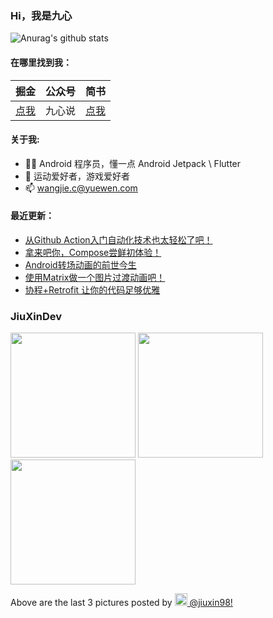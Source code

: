 ### Hi，我是九心

![Anurag's github stats](https://github-readme-stats.vercel.app/api?username=mCyp&show_icons=true&theme=radical)

#### 在哪里找到我：

|                            掘金                            | 公众号 |                      简书                      |
| :--------------------------------------------------------: | :----: | :--------------------------------------------: |
| [点我](https://juejin.im/user/3526889033444855/activities) | 九心说 | [点我](https://www.jianshu.com/u/683403c18f98) |

#### 关于我:

- 🙋🏻 Android 程序员，懂一点 Android Jetpack \ Flutter
- 🏀 运动爱好者，游戏爱好者
- 📫 wangjie.c@yuewen.com

#### 最近更新：

<!-- BLOG-POST-LIST:START -->
- [从Github Action入门自动化技术也太轻松了吧！](https://juejin.cn/post/7012045054738956324)
- [拿来吧你，Compose尝鲜初体验！](https://juejin.cn/post/6996840796938829832)
- [Android转场动画的前世今生](https://juejin.cn/post/6976102174627463198)
- [使用Matrix做一个图片过渡动画吧！](https://juejin.cn/post/6956028759497506846)
- [协程+Retrofit 让你的代码足够优雅](https://juejin.cn/post/6950067677285056520)
<!-- BLOG-POST-LIST:END -->

<h3>JiuXinDev</h3>
<p><img width="200" src="https:&#x2F;&#x2F;www.picuki.com&#x2F;hosted-by-instagram&#x2F;url&#x3D;https%3A%7C%7C%7C%7Cinstagram.fiev22-1.fna.fbcdn.net%7C%7Cv%7C%7Ct51.2885-15%7C%7Csh0.08%7C%7Ce35%7C%7Cs640x640%7C%7C242786652_546605453266560_987121133851710864_n.jpg%3F_nc_ht%3Dinstagram.fiev22-1.fna.fbcdn.net%26_nc_cat%3D100%26_nc_ohc%3DRLmmSh1JXVwAX-ErVMj%26edm%3DAAWvnRQBAAAA%26ccb%3D7-4%26oh%3D8acc7efec86286a15a920aff872a4ecc%26oe%3D61581A19%26_nc_sid%3De7738c" /> <img width="200" src="https:&#x2F;&#x2F;www.picuki.com&#x2F;hosted-by-instagram&#x2F;url&#x3D;https%3A%7C%7C%7C%7Cinstagram.fiev22-1.fna.fbcdn.net%7C%7Cv%7C%7Ct51.2885-15%7C%7Csh0.08%7C%7Ce35%7C%7Cs640x640%7C%7C243094430_1198241164016418_8293728600782950810_n.jpg%3F_nc_ht%3Dinstagram.fiev22-1.fna.fbcdn.net%26_nc_cat%3D106%26_nc_ohc%3DgIrNHj_Bec0AX8ejJLq%26edm%3DAAWvnRQBAAAA%26ccb%3D7-4%26oh%3D1c6af5e843fe3072705e75386e80f198%26oe%3D615874DF%26_nc_sid%3De7738c" /> <img width="200" src="https:&#x2F;&#x2F;www.picuki.com&#x2F;hosted-by-instagram&#x2F;url&#x3D;https%3A%7C%7C%7C%7Cinstagram.fiev22-2.fna.fbcdn.net%7C%7Cv%7C%7Ct51.2885-15%7C%7Csh0.08%7C%7Ce35%7C%7Cs640x640%7C%7C243058091_367353021751288_4703821713191112105_n.jpg%3F_nc_ht%3Dinstagram.fiev22-2.fna.fbcdn.net%26_nc_cat%3D104%26_nc_ohc%3DWP6kYCrzMfoAX-DVS7Q%26edm%3DAAWvnRQBAAAA%26ccb%3D7-4%26oh%3Da66f83c970bb51782e4c367c30e2efbe%26oe%3D61581F9F%26_nc_sid%3De7738c" /></p>
<p>Above are the last 3 pictures posted by <a href="https://www.instagram.com/jiuxin98/" target="_blank"><img src="https://upload.wikimedia.org/wikipedia/commons/thumb/e/e7/Instagram_logo_2016.svg/1024px-Instagram_logo_2016.svg.png" width="20"/> @jiuxin98!</a></p>
